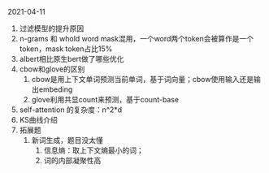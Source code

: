 2021-04-11

1. 过滤模型的提升原因
2. n-grams 和 whold word mask混用，一个word两个token会被算作是一个token，mask token占比15%
3. albert相比原生bert做了哪些优化
4. cbow和glove的区别
   1. cbow是用上下文单词预测当前单词，基于词向量；cbow使用输入还是输出embeding
   2. glove利用共显count来预测，基于count-base
5. self-attention 的复杂度：n^2*d
6. KS曲线介绍
7. 拓展题
   1. 新词生成，题目没太懂
      1. 信息熵：取上下文熵最小的词；
      2. 词的内部凝聚性高

